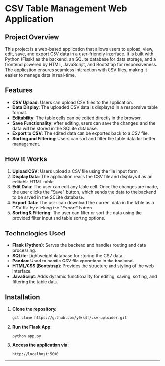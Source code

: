 # **CSV Table Management Web Application**

## **Project Overview**

This project is a web-based application that allows users to upload, view, edit, save, and export CSV data in a user-friendly interface. It is built with Python (Flask) as the backend, an SQLite database for data storage, and a frontend powered by HTML, JavaScript, and Bootstrap for responsiveness. The application ensures seamless interaction with CSV files, making it easier to manage data in real-time.

## **Features**

- **CSV Upload**: Users can upload CSV files to the application.  
- **Data Display**: The uploaded CSV data is displayed in a responsive table format.  
- **Editability**: The table cells can be edited directly in the browser.  
- **Save Functionality**: After editing, users can save the changes, and the data will be stored in the SQLite database.  
- **Export to CSV**: The edited data can be exported back to a CSV file.  
- **Sorting and Filtering**: Users can sort and filter the table data for better management.  

## **How It Works**

1. **Upload CSV**: Users upload a CSV file using the file input form.  
2. **Display Data**: The application reads the CSV file and displays it as an editable HTML table.  
3. **Edit Data**: The user can edit any table cell. Once the changes are made, the user clicks the "Save" button, which sends the data to the backend to be saved in the SQLite database.  
4. **Export Data**: The user can download the current data in the table as a CSV file by clicking the "Export" button.  
5. **Sorting & Filtering**: The user can filter or sort the data using the provided filter input and table sorting options.  

## **Technologies Used**

- **Flask (Python)**: Serves the backend and handles routing and data processing.  
- **SQLite**: Lightweight database for storing the CSV data.  
- **Pandas**: Used to handle CSV file operations in the backend.  
- **HTML/CSS (Bootstrap)**: Provides the structure and styling of the web interface.  
- **JavaScript**: Adds dynamic functionality for editing, saving, sorting, and filtering the table data.  

## **Installation**

1. **Clone the repository**:  
   ```
   git clone https://github.com/y0ss4f/csv-uploader.git  
   ```

2. **Run the Flask App**:  
   ``` 
   python app.py  
   ```

3. **Access the application via**:  
   ```  
   http://localhost:5000  
   ```

---

